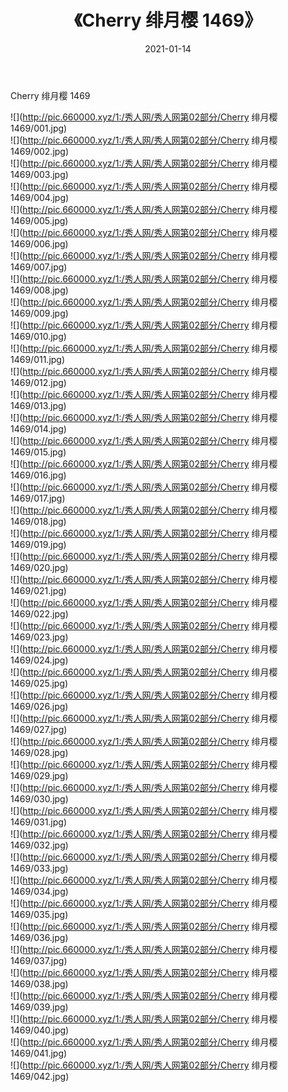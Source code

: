 ﻿---
layout: post
title:  《Cherry 绯月樱 1469》
date:   2021-01-14
img: http://pic.660000.xyz/1:/秀人网/秀人网第02部分/Cherry 绯月樱 1469/000.jpg
categories: [美女, 清纯, 唯美]
---

Cherry 绯月樱 1469

  ![](http://pic.660000.xyz/1:/秀人网/秀人网第02部分/Cherry 绯月樱 1469/001.jpg) <br> ![](http://pic.660000.xyz/1:/秀人网/秀人网第02部分/Cherry 绯月樱 1469/002.jpg) <br> ![](http://pic.660000.xyz/1:/秀人网/秀人网第02部分/Cherry 绯月樱 1469/003.jpg) <br> ![](http://pic.660000.xyz/1:/秀人网/秀人网第02部分/Cherry 绯月樱 1469/004.jpg) <br> ![](http://pic.660000.xyz/1:/秀人网/秀人网第02部分/Cherry 绯月樱 1469/005.jpg) <br> ![](http://pic.660000.xyz/1:/秀人网/秀人网第02部分/Cherry 绯月樱 1469/006.jpg) <br> ![](http://pic.660000.xyz/1:/秀人网/秀人网第02部分/Cherry 绯月樱 1469/007.jpg) <br> ![](http://pic.660000.xyz/1:/秀人网/秀人网第02部分/Cherry 绯月樱 1469/008.jpg) <br> ![](http://pic.660000.xyz/1:/秀人网/秀人网第02部分/Cherry 绯月樱 1469/009.jpg) <br> ![](http://pic.660000.xyz/1:/秀人网/秀人网第02部分/Cherry 绯月樱 1469/010.jpg) <br> ![](http://pic.660000.xyz/1:/秀人网/秀人网第02部分/Cherry 绯月樱 1469/011.jpg) <br> ![](http://pic.660000.xyz/1:/秀人网/秀人网第02部分/Cherry 绯月樱 1469/012.jpg) <br> ![](http://pic.660000.xyz/1:/秀人网/秀人网第02部分/Cherry 绯月樱 1469/013.jpg) <br> ![](http://pic.660000.xyz/1:/秀人网/秀人网第02部分/Cherry 绯月樱 1469/014.jpg) <br> ![](http://pic.660000.xyz/1:/秀人网/秀人网第02部分/Cherry 绯月樱 1469/015.jpg) <br> ![](http://pic.660000.xyz/1:/秀人网/秀人网第02部分/Cherry 绯月樱 1469/016.jpg) <br> ![](http://pic.660000.xyz/1:/秀人网/秀人网第02部分/Cherry 绯月樱 1469/017.jpg) <br> ![](http://pic.660000.xyz/1:/秀人网/秀人网第02部分/Cherry 绯月樱 1469/018.jpg) <br> ![](http://pic.660000.xyz/1:/秀人网/秀人网第02部分/Cherry 绯月樱 1469/019.jpg) <br> ![](http://pic.660000.xyz/1:/秀人网/秀人网第02部分/Cherry 绯月樱 1469/020.jpg) <br> ![](http://pic.660000.xyz/1:/秀人网/秀人网第02部分/Cherry 绯月樱 1469/021.jpg) <br> ![](http://pic.660000.xyz/1:/秀人网/秀人网第02部分/Cherry 绯月樱 1469/022.jpg) <br> ![](http://pic.660000.xyz/1:/秀人网/秀人网第02部分/Cherry 绯月樱 1469/023.jpg) <br> ![](http://pic.660000.xyz/1:/秀人网/秀人网第02部分/Cherry 绯月樱 1469/024.jpg) <br> ![](http://pic.660000.xyz/1:/秀人网/秀人网第02部分/Cherry 绯月樱 1469/025.jpg) <br> ![](http://pic.660000.xyz/1:/秀人网/秀人网第02部分/Cherry 绯月樱 1469/026.jpg) <br> ![](http://pic.660000.xyz/1:/秀人网/秀人网第02部分/Cherry 绯月樱 1469/027.jpg) <br> ![](http://pic.660000.xyz/1:/秀人网/秀人网第02部分/Cherry 绯月樱 1469/028.jpg) <br> ![](http://pic.660000.xyz/1:/秀人网/秀人网第02部分/Cherry 绯月樱 1469/029.jpg) <br> ![](http://pic.660000.xyz/1:/秀人网/秀人网第02部分/Cherry 绯月樱 1469/030.jpg) <br> ![](http://pic.660000.xyz/1:/秀人网/秀人网第02部分/Cherry 绯月樱 1469/031.jpg) <br> ![](http://pic.660000.xyz/1:/秀人网/秀人网第02部分/Cherry 绯月樱 1469/032.jpg) <br> ![](http://pic.660000.xyz/1:/秀人网/秀人网第02部分/Cherry 绯月樱 1469/033.jpg) <br> ![](http://pic.660000.xyz/1:/秀人网/秀人网第02部分/Cherry 绯月樱 1469/034.jpg) <br> ![](http://pic.660000.xyz/1:/秀人网/秀人网第02部分/Cherry 绯月樱 1469/035.jpg) <br> ![](http://pic.660000.xyz/1:/秀人网/秀人网第02部分/Cherry 绯月樱 1469/036.jpg) <br> ![](http://pic.660000.xyz/1:/秀人网/秀人网第02部分/Cherry 绯月樱 1469/037.jpg) <br> ![](http://pic.660000.xyz/1:/秀人网/秀人网第02部分/Cherry 绯月樱 1469/038.jpg) <br> ![](http://pic.660000.xyz/1:/秀人网/秀人网第02部分/Cherry 绯月樱 1469/039.jpg) <br> ![](http://pic.660000.xyz/1:/秀人网/秀人网第02部分/Cherry 绯月樱 1469/040.jpg) <br> ![](http://pic.660000.xyz/1:/秀人网/秀人网第02部分/Cherry 绯月樱 1469/041.jpg) <br> ![](http://pic.660000.xyz/1:/秀人网/秀人网第02部分/Cherry 绯月樱 1469/042.jpg) <br>